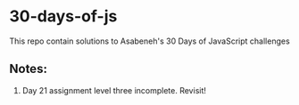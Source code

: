 # 30-days-of-js
This repo contain solutions to Asabeneh's 30 Days of JavaScript challenges


## Notes:
1. Day 21 assignment level three incomplete. Revisit!